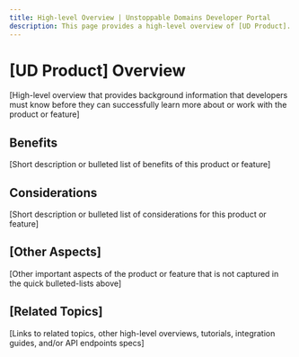 ```yaml
---
title: High-level Overview | Unstoppable Domains Developer Portal
description: This page provides a high-level overview of [UD Product].
---
```


# [UD Product] Overview

[High-level overview that provides background information that developers must know before they can successfully learn more about or work with the product or feature]

<!---<figure>

![graphics OR flow chart of the product or feature](/images/link-to/screenshot)

<figcaption>[Relevant source file name]</figcaption>--->

## Benefits

[Short description or bulleted list of benefits of this product or feature]

## Considerations

[Short description or bulleted list of considerations for this product or feature]

## [Other Aspects]

[Other important aspects of the product or feature that is not captured in the quick bulleted-lists above]

## [Related Topics]

[Links to related topics, other high-level overviews, tutorials, integration guides, and/or API endpoints specs]
